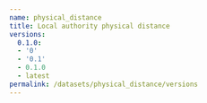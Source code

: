 ```yaml
---
name: physical_distance
title: Local authority physical distance
versions:
  0.1.0:
  - '0'
  - '0.1'
  - 0.1.0
  - latest
permalink: /datasets/physical_distance/versions
---
```

